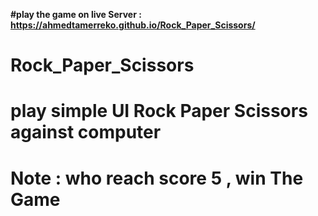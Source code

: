 **#play the game on live Server : https://ahmedtamerreko.github.io/Rock_Paper_Scissors/**

# Rock_Paper_Scissors
# play simple UI Rock Paper Scissors against computer
# Note : who reach score 5 , win The Game
